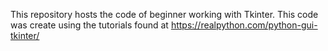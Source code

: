 This repository hosts the code of beginner working with Tkinter. This code was create using the tutorials found at https://realpython.com/python-gui-tkinter/ 